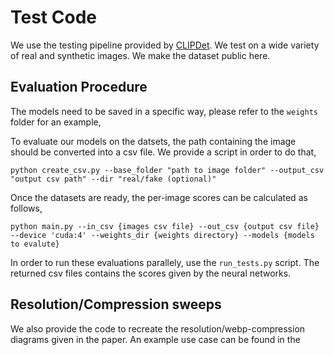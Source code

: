 # Test Code

We use the testing pipeline provided by [CLIPDet](https://github.com/grip-unina/ClipBased-SyntheticImageDetection). We test on a wide variety of real and synthetic images. We make the dataset public here. 

## Evaluation Procedure 
The models need to be saved in a specific way, please refer to the ```weights``` folder for an example,

To evaluate our models on the datsets, the path containing the image should be converted into a csv file. We provide a script in order to do that,

```
python create_csv.py --base_folder "path to image folder" --output_csv "output csv path" --dir "real/fake (optional)"
```

Once the datasets are ready, the per-image scores can be calculated as follows,
```
python main.py --in_csv {images csv file} --out_csv {output csv file} --device 'cuda:4' --weights_dir {weights directory} --models {models to evalute}
```
In order to run these evaluations parallely, use the ```run_tests.py``` script. The returned csv files contains the scores given by the neural networks. 

## Resolution/Compression sweeps
We also provide the code to recreate the resolution/webp-compression diagrams given in the paper. An example use case can be found in the


